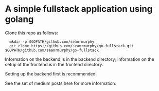 # A simple fullstack application using golang

Clone this repo as follows:

```
  mkdir -p $GOPATH/github.com/seanrmurphy
  git clone https://github.com/seanrmurphy/go-fullstack.git $GOPATH/github.com/seanrmurphy/go-fullstack
```

Information on the backend is in the backend directory; information on the
setup of the frontend is in the frontend directory.

Setting up the backend first is recommended.

See the set of medium posts here for more information.

